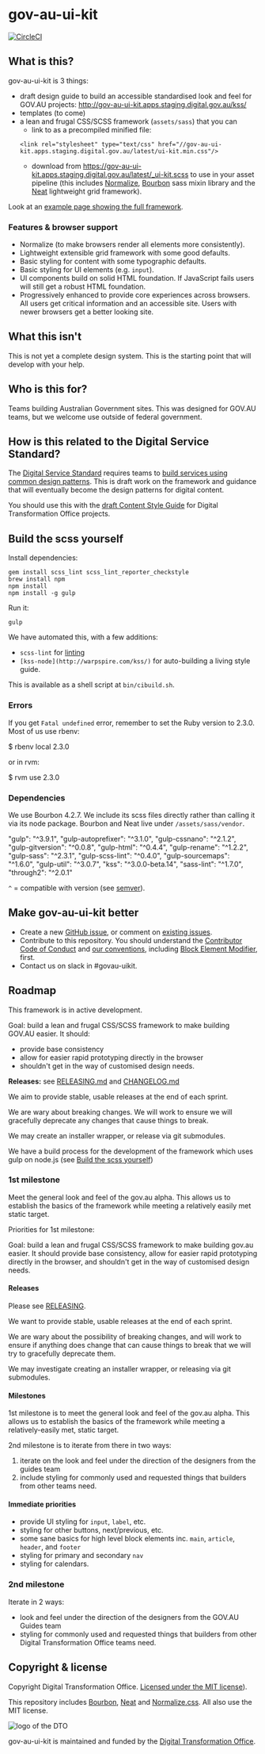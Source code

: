 # gov-au-ui-kit

[![CircleCI](https://circleci.com/gh/AusDTO/gov-au-ui-kit.svg?style=svg)](https://circleci.com/gh/AusDTO/gov-au-ui-kit)

## What is this?

gov-au-ui-kit is 3 things:

- draft design guide to build an accessible standardised look and feel for GOV.AU projects: http://gov-au-ui-kit.apps.staging.digital.gov.au/kss/
- templates (to come)
- a lean and frugal CSS/SCSS framework (`assets/sass`) that you can
  - link to as a precompiled minified file:
  ```
  <link rel="stylesheet" type="text/css" href="//gov-au-ui-kit.apps.staging.digital.gov.au/latest/ui-kit.min.css"/>
  ```
  - download from https://gov-au-ui-kit.apps.staging.digital.gov.au/latest/_ui-kit.scss to use in your asset pipeline (this includes [Normalize](https://necolas.github.io/normalize.css/), [Bourbon](https://github.com/thoughtbot/bourbon) sass mixin library and the [Neat](https://github.com/thoughtbot/neat) lightweight grid framework).

Look at an [example page showing the full framework](https://gov-au-ui-kit.apps.staging.digital.gov.au/).

### Features & browser support

- Normalize (to make browsers render all elements more consistently).
- Lightweight extensible grid framework with some good defaults.
- Basic styling for content with some typographic defaults.
- Basic styling for UI elements (e.g. `input`).
- UI components build on solid HTML foundation. If JavaScript fails users will still get a robust HTML foundation.
- Progressively enhanced to provide core experiences across browsers. All users get critical information and an accessible site. Users with newer browsers get a better looking site.

## What this isn't

This is not yet a complete design system. This is the starting point that will develop with your help.

## Who is this for?

Teams building Australian Government sites. This was designed for GOV.AU teams, but we welcome use outside of federal government.

## How is this related to the Digital Service Standard?

The [Digital Service Standard](https://www.dto.gov.au/standard/) requires teams to [build services using common design patterns](https://www.dto.gov.au/standard/6-consistent-and-responsive/). This is draft work on the framework and guidance that will eventually become the design patterns for digital content.

You should use this with the [draft Content Style Guide](http://content-style-guide.apps.staging.digital.gov.au/) for Digital Transformation Office projects.

## <a name="building"></a>Build the scss yourself

Install dependencies:

```
gem install scss_lint scss_lint_reporter_checkstyle
brew install npm
npm install
npm install -g gulp
```

Run it:

```
gulp
```

We have automated this, with a few additions:

- `scss-lint` for [linting](https://en.wikipedia.org/wiki/Lint_(software))
- `[kss-node](http://warpspire.com/kss/)` for auto-building a living style guide.

This is available as a shell script at `bin/cibuild.sh`.

### Errors

If you get `Fatal undefined` error, remember to set the Ruby version to 2.3.0. Most of us use rbenv:

  $ rbenv local 2.3.0

or in rvm:

  $ rvm use 2.3.0

### Dependencies

We use Bourbon 4.2.7. We include its scss files directly rather than calling it via its node package. Bourbon and Neat live under `/assets/sass/vendor`.

  "gulp": "^3.9.1",
  "gulp-autoprefixer": "^3.1.0",
  "gulp-cssnano": "^2.1.2",
  "gulp-gitversion": "^0.0.8",
  "gulp-html": "^0.4.4",
  "gulp-rename": "^1.2.2",
  "gulp-sass": "^2.3.1",
  "gulp-scss-lint": "^0.4.0",
  "gulp-sourcemaps": "^1.6.0",
  "gulp-util": "^3.0.7",
  "kss": "^3.0.0-beta.14",
  "sass-lint": "^1.7.0",
  "through2": "^2.0.1"

`^` = compatible with version (see [semver](https://docs.npmjs.com/misc/semver#caret-ranges-123-025-004)).

## Make gov-au-ui-kit better

- Create a new [GitHub issue](https://github.com/AusDTO/gov-au-ui-kit/issues/new), or comment on [existing issues](https://github.com/AusDTO/gov-au-ui-kit/issues).
- Contribute to this repository. You should understand the [Contributor Code of Conduct](https://github.com/AusDTO/gov-au-ui-kit/blob/master/code_of_conduct.md) and [our conventions](https://github.com/AusDTO/gov-au-ui-kit/blob/master/conventions.md), including [Block Element Modifier](http://getbem.com/), first.
- Contact us on slack in #govau-uikit.

## Roadmap

This framework is in active development.

Goal: build a lean and frugal CSS/SCSS framework to make building GOV.AU easier. It should:

- provide base consistency
- allow for easier rapid prototyping directly in the browser
- shouldn't get in the way of customised design needs.

**Releases:** see [RELEASING.md](RELEASING.md) and [CHANGELOG.md](CHANGELOG.md)

We aim to provide stable, usable releases at the end of each sprint.

We are wary about breaking changes. We will work to ensure we will gracefully deprecate any changes that cause things to break.

We may create an installer wrapper, or release via git submodules.

We have a build process for the development of the framework which uses gulp on node.js (see [Build the scss yourself](#building))

### 1st milestone

Meet the general look and feel of the gov.au alpha. This allows us to establish the basics of the framework while meeting a relatively easily met static target.

Priorities for 1st milestone:

Goal: build a lean and frugal CSS/SCSS framework to make building gov.au easier. It should provide base consistency, allow for easier rapid prototyping directly in the browser, and shouldn't get in the way of customised design needs.

#### Releases

Please see [RELEASING](RELEASING.md).

We want to provide stable, usable releases at the end of each sprint.

We are wary about the possibility of breaking changes, and will work to ensure if anything does change that can cause things to break that we will try to gracefully deprecate them.

We may investigate creating an installer wrapper, or releasing via git submodules.

#### Milestones

1st milestone is to meet the general look and feel of the gov.au alpha. This allows us to establish the basics of the framework while meeting a relatively-easily met, static target.

2nd milestone is to iterate from there in two ways:

1. iterate on the look and feel under the direction of the designers from the guides team
2. include styling for commonly used and requested things that builders from other teams need.

#### Immediate priorities

- provide UI styling for `input`, `label`, etc.
- styling for other buttons, next/previous, etc.
- some sane basics for high level block elements inc. `main`, `article`, `header`, and `footer`
- styling for primary and secondary `nav`
- styling for calendars.

### 2nd milestone

Iterate in 2 ways:

- look and feel under the direction of the designers from the GOV.AU Guides team
- styling for commonly used and requested things that builders from other Digital Transformation Office teams need.

## Copyright & license

Copyright Digital Transformation Office. [Licensed under the MIT license](https://github.com/AusDTO/gov-au-ui-kit/blob/master/LICENSE)).

This repository includes [Bourbon](http://bourbon.io/), [Neat](http://neat.bourbon.io/) and [Normalize.css](https://necolas.github.io/normalize.css/). All also use the MIT license.

![](https://www.dto.gov.au/images/govt-crest.png "logo of the DTO")

gov-au-ui-kit is maintained and funded by the [Digital Transformation Office](https://www.dto.gov.au/).
